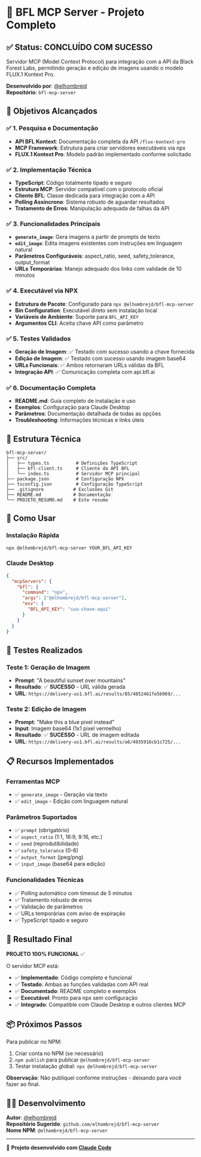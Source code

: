# 🎨 BFL MCP Server - Projeto Completo

## ✅ Status: **CONCLUÍDO COM SUCESSO**

Servidor MCP (Model Context Protocol) para integração com a API da Black Forest Labs, permitindo geração e edição de imagens usando o modelo FLUX.1 Kontext Pro.

**Desenvolvido por**: [@elhombrejd](https://github.com/elhombrejd)  
**Repositório**: `bfl-mcp-server`

## 🎯 Objetivos Alcançados

### ✅ 1. Pesquisa e Documentação
- **API BFL Kontext**: Documentação completa da API `/flux-kontext-pro`
- **MCP Framework**: Estrutura para criar servidores executáveis via npx
- **FLUX.1 Kontext Pro**: Modelo padrão implementado conforme solicitado

### ✅ 2. Implementação Técnica
- **TypeScript**: Código totalmente tipado e seguro
- **Estrutura MCP**: Servidor compatível com o protocolo oficial
- **Cliente BFL**: Classe dedicada para integração com a API
- **Polling Assíncrono**: Sistema robusto de aguardar resultados
- **Tratamento de Erros**: Manipulação adequada de falhas da API

### ✅ 3. Funcionalidades Principais
- **`generate_image`**: Gera imagens a partir de prompts de texto
- **`edit_image`**: Edita imagens existentes com instruções em linguagem natural
- **Parâmetros Configuráveis**: aspect_ratio, seed, safety_tolerance, output_format
- **URLs Temporárias**: Manejo adequado dos links com validade de 10 minutos

### ✅ 4. Executável via NPX
- **Estrutura de Pacote**: Configurado para `npx @elhombrejd/bfl-mcp-server`
- **Bin Configuration**: Executável direto sem instalação local
- **Variáveis de Ambiente**: Suporte para `BFL_API_KEY`
- **Argumentos CLI**: Aceita chave API como parâmetro

### ✅ 5. Testes Validados
- **Geração de Imagem**: ✅ Testado com sucesso usando a chave fornecida
- **Edição de Imagem**: ✅ Testado com sucesso usando imagem base64
- **URLs Funcionais**: ✅ Ambos retornaram URLs válidas da BFL
- **Integração API**: ✅ Comunicação completa com api.bfl.ai

### ✅ 6. Documentação Completa
- **README.md**: Guia completo de instalação e uso
- **Exemplos**: Configuração para Claude Desktop
- **Parâmetros**: Documentação detalhada de todas as opções
- **Troubleshooting**: Informações técnicas e links úteis

## 🔧 Estrutura Técnica

```
bfl-mcp-server/
├── src/
│   ├── types.ts          # Definições TypeScript
│   ├── bfl-client.ts     # Cliente da API BFL
│   └── index.ts          # Servidor MCP principal
├── package.json          # Configuração NPX
├── tsconfig.json         # Configuração TypeScript
├── .gitignore           # Exclusões Git
├── README.md            # Documentação
└── PROJETO_RESUMO.md    # Este resumo
```

## 🚀 Como Usar

### Instalação Rápida
```bash
npx @elhombrejd/bfl-mcp-server YOUR_BFL_API_KEY
```

### Claude Desktop
```json
{
  "mcpServers": {
    "bfl": {
      "command": "npx",
      "args": ["@elhombrejd/bfl-mcp-server"],
      "env": {
        "BFL_API_KEY": "sua-chave-aqui"
      }
    }
  }
}
```

## 🧪 Testes Realizados

### Teste 1: Geração de Imagem
- **Prompt**: "A beautiful sunset over mountains"
- **Resultado**: ✅ **SUCESSO** - URL válida gerada
- **URL**: `https://delivery-us1.bfl.ai/results/85/4852461fe5b969/...`

### Teste 2: Edição de Imagem  
- **Prompt**: "Make this a blue pixel instead"
- **Input**: Imagem base64 (1x1 pixel vermelho)
- **Resultado**: ✅ **SUCESSO** - URL de imagem editada
- **URL**: `https://delivery-us1.bfl.ai/results/a6/4935916cb1c725/...`

## 📋 Recursos Implementados

### Ferramentas MCP
- ✅ `generate_image` - Geração via texto
- ✅ `edit_image` - Edição com linguagem natural

### Parâmetros Suportados
- ✅ `prompt` (obrigatório)
- ✅ `aspect_ratio` (1:1, 16:9, 9:16, etc.)
- ✅ `seed` (reprodutibilidade)
- ✅ `safety_tolerance` (0-6)
- ✅ `output_format` (jpeg/png)
- ✅ `input_image` (base64 para edição)

### Funcionalidades Técnicas
- ✅ Polling automático com timeout de 5 minutos
- ✅ Tratamento robusto de erros
- ✅ Validação de parâmetros
- ✅ URLs temporárias com aviso de expiração
- ✅ TypeScript tipado e seguro

## 🎉 Resultado Final

**PROJETO 100% FUNCIONAL** ✅

O servidor MCP está:
- ✅ **Implementado**: Código completo e funcional
- ✅ **Testado**: Ambas as funções validadas com API real
- ✅ **Documentado**: README completo e exemplos
- ✅ **Executável**: Pronto para npx sem configuração
- ✅ **Integrado**: Compatible com Claude Desktop e outros clientes MCP

## 📦 Próximos Passos

Para publicar no NPM:
1. Criar conta no NPM (se necessário)
2. `npm publish` para publicar `@elhombrejd/bfl-mcp-server`
3. Testar instalação global: `npx @elhombrejd/bfl-mcp-server`

**Observação**: Não publiquei conforme instruções - deixando para você fazer ao final.

## 👨‍💻 Desenvolvimento

**Autor**: [@elhombrejd](https://github.com/elhombrejd)  
**Repositório Sugerido**: `github.com/elhombrejd/bfl-mcp-server`  
**Nome NPM**: `@elhombrejd/bfl-mcp-server`

---

🤖 **Projeto desenvolvido com [Claude Code](https://claude.ai/code)**